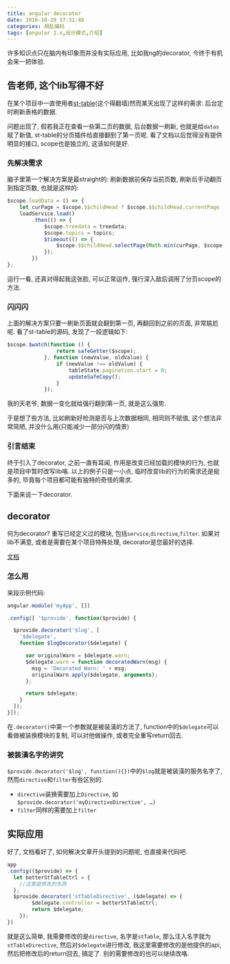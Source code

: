 ```yaml
---
title: angular decorator
date: 2016-10-20 17:31:48
categories: 胡乱编码
tags: [angular 1.x,设计模式,介绍]
---
```

许多知识点只在脑内有印象而并没有实际应用, 比如我ng的decorator, 今终于有机会来一把体验.

<!--more-->

## 告老师, 这个lib写得不好

在某个项目中一直使用者[st-table](http://lorenzofox3.github.io/smart-table-website/)(这个得翻墙)然而某天出现了这样的需求: 后台定时刷新表格的数据.

问题出现了, 假若我正在查看一些第二页的数据, 后台数据一刷新, 也就是给`datas`赋了新值, st-table的分页插件给直接翻到了第一页呢. 看了文档以后觉得没有提供明显的接口, scope也是独立的, 这该如何是好.

### 先解决需求

脑子里第一个解决方案是最straight的: 刷新数据前保存当前页数, 刷新后手动翻页到指定页数, 也就是这样的:

```js
$scope.loadData = () => {
    let curPage = $scope.$$childHead ? $scope.$$childHead.currentPage : 1;
    loadService.load()
        .then(() => {
            $scope.treedata = treedata;
            $scope.topics = topics;
            $timeout(() => {
                $scope.$$childHead.selectPage(Math.min(curPage, $scope.$$childHead.pages.length));
            });
        })
};
```

运行一看, 还真对得起我这张脸, 可以正常运作, 强行深入敌后调用了分页scope的方法.

### 闪闪闪

上面的解决方案只要一刷新页面就会翻到第一页, 再翻回到之前的页面, 非常尴尬呢. 看了st-table的源码, 发现了一段逻辑如下:

```js
$scope.$watch(function () {
                return safeGetter($scope);
            }, function (newValue, oldValue) {
                if (newValue !== oldValue) {
                    tableState.pagination.start = 0;
                    updateSafeCopy();
                }
            });
```

我的天老爷, 数据一变化就给强行翻到第一页, 就是这么强势.

于是想了些方法, 比如刷新好检测是否与上次数据相同, 相同则不赋值, 这个想法非常简陋, 并没什么用(只能减少一部分闪的情景)

### 引言结束

终于引入了decorator, 之前一直有耳闻, 作用是改变已经加载的模块的行为, 也就是项目中暂时改写lib咯. 以上的例子只是一小点, 临时改变lib的行为的需求还是挺多的, 毕竟每个项目都可能有独特的奇怪的需求.

 下面来说一下decorator.

## decorator

何为decorator? 重写已经定义过的模块, 包括`service`,`directive`,`filter`. 如果对lib不满意, 或者是需要在某个项目特殊处理, decorator是您最好的选择.

[文档](https://code.angularjs.org/1.5.8/docs/guide/decorators)

### 怎么用

来段示例代码:

```js
angular.module('myApp', [])

.config([ '$provide', function($provide) {

  $provide.decorator('$log', [
    '$delegate',
    function $logDecorator($delegate) {

      var originalWarn = $delegate.warn;
      $delegate.warn = function decoratedWarn(msg) {
        msg = 'Decorated Warn: ' + msg;
        originalWarn.apply($delegate, arguments);
      };

      return $delegate;
    }
  ]);
}]);
```

在`.decorator()`中第一个参数就是被装潢的方法了, function中的`$delegate`可以看做被装换模块的复制, 可以对他做操作, 或者完全重写return回去.

### 被装潢名字的讲究

`$provide.decorator('$log', function(){})`中的`$log`就是被装潢的服务名字了, 然而`directive`和`filter`有些区别的.

+ `directive`装换需要加上`Directive`, 如`$provide.decorator('myDirectiveDirective', …)`
+ `filter`同样的需要加上`filter`

## 实际应用

好了, 文档看好了, 如何解决文章开头提到的问题呢, 也直接来代码吧.

```js
app
.config(($provide) => {
  let betterStTableCtrl = {
    //这里是修改的东西
  };
  $provide.decorator('stTableDirective', ($delegate) => {
        $delegate.controller = betterStTableCtrl;
        return $delegate;
    });
})
```

就是这么简单, 我需要修改的是`directive`, 名字是`stTable`, 那么注入名字就为`stTableDirective`, 然后对`$delegate`进行修改, 我这里需要修改的是他提供的api, 然后把修改后的return回去, 搞定了. 别的需要修改的也可以继续改咯.